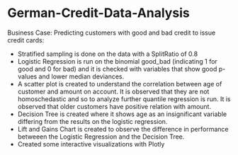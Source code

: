 # German-Credit-Data-Analysis

Business Case:
Predicting customers with good and bad credit to issue credit cards:
  - Stratified sampling is done on the data with a SplitRatio of 0.8
  - Logistic Regression is run on the binomial good_bad (indicating 1 for good and 0 for bad) and it is checked with variables that show good p-values and lower median deviances.
  - A scatter plot is created to understand the correlation between age of customer and amount on account. It is observed that they are not homoschedastic and so to analyze further quantile regression is run. It is observed that older customers have positive relation with amount.
  - Decision Tree is created where it shows age as an insignificant variable differing from the results on the logistic regression.
  - Lift and Gains Chart is created to observe the difference in performance betweeen the Logistic Regression and the Decision Tree.
  - Created some interactive visualizations with Plotly
  

